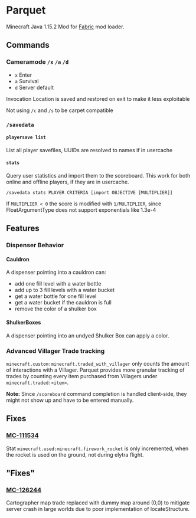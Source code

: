 # Parquet

Minecraft Java 1.15.2 Mod for [Fabric](https://fabricmc.net/) mod loader.

## Commands

### Cameramode `/x` `/a` `/d`

* `x` Enter
* `a` Survival
* `d` Server default
	
Invocation Location is saved and restored on exit to make it less exploitable

Not using `/c` and `/s` to be carpet compatible

### `/savedata`

#### `playersave list`

List all player savefiles, UUIDs are resolved to names if in usercache

#### `stats`

Query user statistics and import them to the scoreboard. This work for both online and offline players, if they are in
usercache.

`/savedata stats PLAYER CRITERIA [import OBJECTIVE [MULTIPLIER]]`

If `MULTIPLIER < 0` the score is modified with `1/MULTIPLIER`, since FloatArgumentType does not support exponentials
like 1.3e-4

## Features

### Dispenser Behavior

#### Cauldron
A dispenser pointing into a cauldron can:

* add one fill level with a water bottle
* add up to 3 fill levels with a water bucket
* get a water bottle for one fill level
* get a water bucket if the cauldron is full
* remove the color of a shulker box

#### ShulkerBoxes

A dispenser pointing into an undyed Shulker Box can apply a color.

### Advanced Villager Trade tracking

`minecraft.custom:minecraft.traded_with_villager` only counts the amount of interactions with a Villager.
Parquet provides more granular tracking of trades by counting every item purchased from Villagers under
`minecraft.traded:<item>`.

**Note:** Since `/scoreboard` command completion is handled client-side, they might not show up and have to be entered
manually.

## Fixes

### [MC-111534](https://bugs.mojang.com/browse/MC-111534)

Stat `minecraft.used:minecraft.firework_rocket` is only incremented, when the rocket is used on the ground, not during
elytra flight.

## "Fixes"

### [MC-126244](https://bugs.mojang.com/browse/MC-126244)

Cartographer map trade replaced with dummy map around (0,0) to mitigate server crash in large worlds due to poor
implementation of locateStructure.
